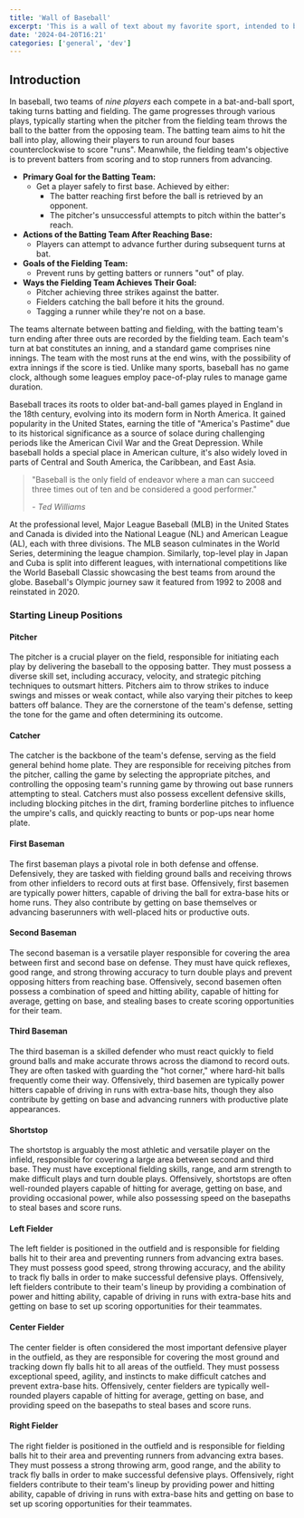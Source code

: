 ```yaml
---
title: 'Wall of Baseball'
excerpt: 'This is a wall of text about my favorite sport, intended to be used as a boilerplate for rich text (WYSIWYG) content demos.'
date: '2024-04-20T16:21'
categories: ['general', 'dev']
---
```


## Introduction

In baseball, two teams of <em>nine players</em> each compete in a bat-and-ball sport, taking turns batting and fielding. The game progresses through various plays, typically starting when the pitcher from the fielding team throws the ball to the batter from the opposing team. The batting team aims to hit the ball into play, allowing their players to run around four bases counterclockwise to score "runs". Meanwhile, the fielding team's objective is to prevent batters from scoring and to stop runners from advancing.

- **Primary Goal for the Batting Team:**
  - Get a player safely to first base. Achieved by either:
    - The batter reaching first before the ball is retrieved by an opponent.
    - The pitcher's unsuccessful attempts to pitch within the batter's reach.
- **Actions of the Batting Team After Reaching Base:**
  - Players can attempt to advance further during subsequent turns at bat.
- **Goals of the Fielding Team:**
  - Prevent runs by getting batters or runners "out" of play.
- **Ways the Fielding Team Achieves Their Goal:**
  - Pitcher achieving three strikes against the batter.
  - Fielders catching the ball before it hits the ground.
  - Tagging a runner while they're not on a base.

The teams alternate between batting and fielding, with the batting team's turn ending after three outs are recorded by the fielding team. Each team's turn at bat constitutes an inning, and a standard game comprises nine innings. The team with the most runs at the end wins, with the possibility of extra innings if the score is tied. Unlike many sports, baseball has no game clock, although some leagues employ pace-of-play rules to manage game duration.

Baseball traces its roots to older bat-and-ball games played in England in the 18th century, evolving into its modern form in North America. It gained popularity in the United States, earning the title of "America's Pastime" due to its historical significance as a source of solace during challenging periods like the American Civil War and the Great Depression. While baseball holds a special place in American culture, it's also widely loved in parts of Central and South America, the Caribbean, and East Asia.

> "Baseball is the only field of endeavor where a man can succeed three times out of ten and be considered a good performer."
>
> _\- Ted Williams_

At the professional level, Major League Baseball (MLB) in the United States and Canada is divided into the National League (NL) and American League (AL), each with three divisions. The MLB season culminates in the World Series, determining the league champion. Similarly, top-level play in Japan and Cuba is split into different leagues, with international competitions like the World Baseball Classic showcasing the best teams from around the globe. Baseball's Olympic journey saw it featured from 1992 to 2008 and reinstated in 2020.

### Starting Lineup Positions

#### Pitcher

The pitcher is a crucial player on the field, responsible for initiating each play by delivering the baseball to the opposing batter. They must possess a diverse skill set, including accuracy, velocity, and strategic pitching techniques to outsmart hitters. Pitchers aim to throw strikes to induce swings and misses or weak contact, while also varying their pitches to keep batters off balance. They are the cornerstone of the team's defense, setting the tone for the game and often determining its outcome.

#### Catcher

The catcher is the backbone of the team's defense, serving as the field general behind home plate. They are responsible for receiving pitches from the pitcher, calling the game by selecting the appropriate pitches, and controlling the opposing team's running game by throwing out base runners attempting to steal. Catchers must also possess excellent defensive skills, including blocking pitches in the dirt, framing borderline pitches to influence the umpire's calls, and quickly reacting to bunts or pop-ups near home plate.

#### First Baseman

The first baseman plays a pivotal role in both defense and offense. Defensively, they are tasked with fielding ground balls and receiving throws from other infielders to record outs at first base. Offensively, first basemen are typically power hitters, capable of driving the ball for extra-base hits or home runs. They also contribute by getting on base themselves or advancing baserunners with well-placed hits or productive outs.

#### Second Baseman

The second baseman is a versatile player responsible for covering the area between first and second base on defense. They must have quick reflexes, good range, and strong throwing accuracy to turn double plays and prevent opposing hitters from reaching base. Offensively, second basemen often possess a combination of speed and hitting ability, capable of hitting for average, getting on base, and stealing bases to create scoring opportunities for their team.

#### Third Baseman

The third baseman is a skilled defender who must react quickly to field ground balls and make accurate throws across the diamond to record outs. They are often tasked with guarding the "hot corner," where hard-hit balls frequently come their way. Offensively, third basemen are typically power hitters capable of driving in runs with extra-base hits, though they also contribute by getting on base and advancing runners with productive plate appearances.

#### Shortstop

The shortstop is arguably the most athletic and versatile player on the infield, responsible for covering a large area between second and third base. They must have exceptional fielding skills, range, and arm strength to make difficult plays and turn double plays. Offensively, shortstops are often well-rounded players capable of hitting for average, getting on base, and providing occasional power, while also possessing speed on the basepaths to steal bases and score runs.

#### Left Fielder

The left fielder is positioned in the outfield and is responsible for fielding balls hit to their area and preventing runners from advancing extra bases. They must possess good speed, strong throwing accuracy, and the ability to track fly balls in order to make successful defensive plays. Offensively, left fielders contribute to their team's lineup by providing a combination of power and hitting ability, capable of driving in runs with extra-base hits and getting on base to set up scoring opportunities for their teammates.

#### Center Fielder

The center fielder is often considered the most important defensive player in the outfield, as they are responsible for covering the most ground and tracking down fly balls hit to all areas of the outfield. They must possess exceptional speed, agility, and instincts to make difficult catches and prevent extra-base hits. Offensively, center fielders are typically well-rounded players capable of hitting for average, getting on base, and providing speed on the basepaths to steal bases and score runs.

#### Right Fielder

The right fielder is positioned in the outfield and is responsible for fielding balls hit to their area and preventing runners from advancing extra bases. They must possess a strong throwing arm, good range, and the ability to track fly balls in order to make successful defensive plays. Offensively, right fielders contribute to their team's lineup by providing power and hitting ability, capable of driving in runs with extra-base hits and getting on base to set up scoring opportunities for their teammates.
